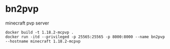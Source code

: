# bn2pvp
minecraft pvp server

```
docker build -t 1.18.2-mcpvp .
docker run -itd --privileged -p 25565:25565 -p 8000:8000 --name bn2pvp --hostname minecraft 1.18.2-mcpvp
```